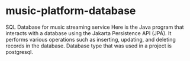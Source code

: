 # music-platform-database
SQL Database for music streaming service
Here is the Java program that interacts with a database using the Jakarta Persistence API (JPA). It performs various operations such as inserting, updating, and deleting records in the database. Database type that was used in a project is postgresql. 
